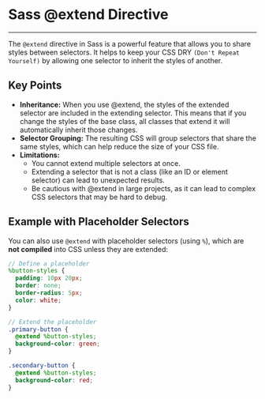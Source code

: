 # Sass @extend Directive
***
The `@extend` directive in Sass is a powerful feature that allows you to share styles between selectors. It helps to keep your CSS DRY `(Don't Repeat Yourself)` by allowing one selector to inherit the styles of another.

## Key Points
* **Inheritance:** When you use @extend, the styles of the extended selector are included in the extending selector. This means that if you change the styles of the base class, all classes that extend it will automatically inherit those changes.
* **Selector Grouping:** The resulting CSS will group selectors that share the same styles, which can help reduce the size of your CSS file.
* **Limitations:**
  * You cannot extend multiple selectors at once.
  * Extending a selector that is not a class (like an ID or element selector) can lead to unexpected results.
  * Be cautious with @extend in large projects, as it can lead to complex CSS selectors that may be hard to debug.

##  Example with Placeholder Selectors
You can also use `@extend` with placeholder selectors (using `%`), which are **not compiled** into CSS unless they are extended:
```scss
// Define a placeholder
%button-styles {
  padding: 10px 20px;
  border: none;
  border-radius: 5px;
  color: white;
}

// Extend the placeholder
.primary-button {
  @extend %button-styles;
  background-color: green;
}

.secondary-button {
  @extend %button-styles;
  background-color: red;
}
```